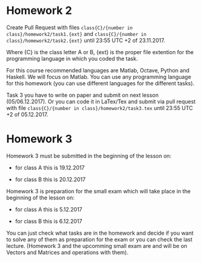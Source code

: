# Homework 2

Create Pull Request with files `class{C}/{number in class}/homework2/task1.{ext}` and `class{C}/{number in class}/homework2/task2.{ext}`
until 23:55 UTC +2 of 23.11.2017.

Where {C} is the class letter A or B, {ext} is the proper file extention for the programming language in which you coded the task.

For this course recommended languages are Matlab, Octave, Python and Haskell. We will focus on Matlab. You can use any programming language for this homework
(you can use different languages for the different tasks).

Task 3 you have to write on paper and submit on next lesson (05/06.12.2017). Or you can code it in LaTex/Tex and submit via pull request with file
`class{C}/{number in class}/homework2/task3.tex` until 23:55 UTC +2 of 05.12.2017.

# Homework 3

Homework 3 must be submitted in the beginning of the lesson on:

- for class A this is 19.12.2017

- for class B this is 20.12.2017

Homework 3 is preparation for the small exam which will take place in the beginning of the lesson on:

- for class A this is 5.12.2017

- for class B this is 6.12.2017

You can just check what tasks are in the homework and decide if you want to solve any of them as preparation for the exam or you can check the last lecture. (Homework 3 and the upcomming small exam are and will be on Vectors and Matrices and operations with them).